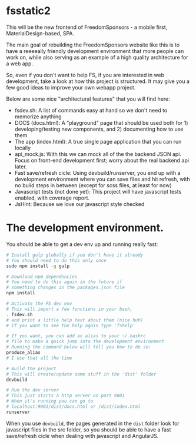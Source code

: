 # fsstatic2

This will be the new frontend of FreedomSponsors - a mobile first, MaterialDesign-based, SPA.

The main goal of rebuilding the FreedomSponsors website like this is to have a reeeeally friendly development environment that more people can work on, while also serving as an example of a high quality architecture for a web app.

So, even if you don't want to help FS, if you are interested in web development, take a look at how this project is structured. It may give you a few good ideas to improve your own webapp project.

Below are some nice "architectural features" that you will find here:

* fsdev.sh: A list of commands easy at hand so we don't need to memorize anything
* DOCS (docs.html): A "playground" page that should be used both for 1) developing/testing new components, and 2) documenting how to use them
* The app (index.html): A true single page application that you can run locally
* api_mock.js: With this we can mock all of the the backend JSON api. Focus on front-end development first; worry about the real backend api later.
* Fast save/refresh cicle: Using devbuild/runserver, you end up with a development environment where you can save files and hit refresh, with no build steps in between (except for scss files, at least for now)
* Javascript tests (not done yet): This project will have javascript tests enabled, with coverage report.
* JsHint: Because we love our javascript style checked

# The development environment.

You should be able to get a dev env up and running really fast:

```bash
# Install gulp globally if you don't have it already
# You should need to do this only once
sudo npm install -g gulp

# Download npm dependencies
# You need to do this again in the future if 
# something changes in the packages.json file
npm install

# Activate the FS dev env
# This will import a few functions in your bash, 
. fsdev.sh
# and print a little help text about them (nice huh)
# If you want to see the help again type 'fshelp'

# If you want, you can add an alias to your ~/.bashrc 
# file to make a quick jump into the development environment
# Running the command below will tell you how to do so:
produce_alias
# I use that all the time

# Build the project
# This will create/update some stuff in the 'dist' folder
devbuild

# Run the dev server
# This just starts a http server on port 9001
# When it's running you can go to 
# localhost:9001/dist/docs.html or /dist/index.html
runserver
```

When you use `devbuild`, the pages generated in the `dist` folder look for javascript files in the src folder, so you should be able to have a fast save/refresh cicle when dealing with javascript and AngularJS.
